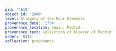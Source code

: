 ```yaml
---
pid: '4619'
object_id: '2940'
label: Allegory of the Four Elements
provenance_date: '1734'
provenance_location: Spain, Madrid
provenance_text: Collection of Alcazar of Madrid
order: '0114'
collection: provenance
---
```

